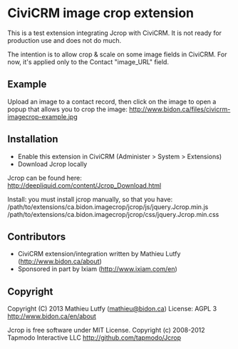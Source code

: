 CiviCRM image crop extension
============================

This is a test extension integrating Jcrop with CiviCRM.
It is not ready for production use and does not do much.

The intention is to allow crop & scale on some image fields in CiviCRM.
For now, it's applied only to the Contact "image_URL" field.

Example
-------

Upload an image to a contact record, then click on the image to open
a popup that allows you to crop the image:
http://www.bidon.ca/files/civicrm-imagecrop-example.jpg

Installation
------------

* Enable this extension in CiviCRM (Administer > System > Extensions)
* Download Jcrop locally

Jcrop can be found here: http://deepliquid.com/content/Jcrop_Download.html

Install: you must install jcrop manually, so that you have:
  /path/to/extensions/ca.bidon.imagecrop/jcrop/js/jquery.Jcrop.min.js
  /path/to/extensions/ca.bidon.imagecrop/jcrop/css/jquery.Jcrop.min.css

Contributors
------------

* CiviCRM extension/integration written by Mathieu Lutfy (http://www.bidon.ca/about)
* Sponsored in part by Ixiam (http://www.ixiam.com/en)

Copyright
---------

Copyright (C) 2013 Mathieu Lutfy (mathieu@bidon.ca)
License: AGPL 3
http://www.bidon.ca/en/about

Jcrop is free software under MIT License.
Copyright (c) 2008-2012 Tapmodo Interactive LLC
http://github.com/tapmodo/Jcrop

